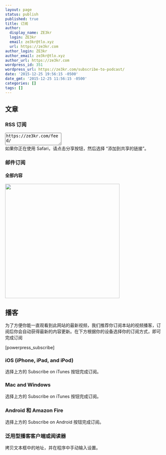 ```yaml
---
layout: page
status: publish
published: true
title: 订阅
author:
  display_name: ZE3kr
  login: ZE3kr
  email: ze3kr@tlo.xyz
  url: https://ze3kr.com
author_login: ZE3kr
author_email: ze3kr@tlo.xyz
author_url: https://ze3kr.com
wordpress_id: 351
wordpress_url: https://ze3kr.com/subscribe-to-podcast/
date: '2015-12-25 19:56:15 -0500'
date_gmt: '2015-12-25 11:56:15 -0500'
categories: []
tags: []
---
```

<h2>文章</h2>
<h3>RSS 订阅</h3>
<p><textarea readonly="readonly" style="height:3em">https://ze3kr.com/feed/</textarea><br />
如果你正在使用 Safari，请点击分享按钮，然后选择 “添加到共享的链接”。</p>
<h3>邮件订阅</h3>
<h4>全部内容</h4>
<p><a href="https://ifttt.com/recipes/177443-ze3kr" target="_blank"><img src="https://ze3kr.com/wp-content/uploads/sites/2/2016/02/177443-1.png" width="370px" style="max-width:100%" /></a></p>
<h2>播客</h2>
<p>为了方便你能一直观看到此网站的最新视频，我们推荐你订阅本站的视频播客，订阅后你会自动获得最新的内容更新。在下方根据你的设备选择你的订阅方式，即可完成订阅</p>
<p>[powerpress_subscribe]</p>
<h3>iOS (iPhone, iPad, and iPod)</h3>
<p>选择上方的 Subscribe on iTunes 按钮完成订阅。</p>
<h3>Mac and Windows</h3>
<p>选择上方的 Subscribe on iTunes 按钮完成订阅。</p>
<h3>Android 和 Amazon Fire</h3>
<p>选择上方的 Subscribe on Android 按钮完成订阅。</p>
<h3>泛用型播客客户端或阅读器</h3>
<p>拷贝文本框中的地址，并在程序中手动输入设置。</p>
